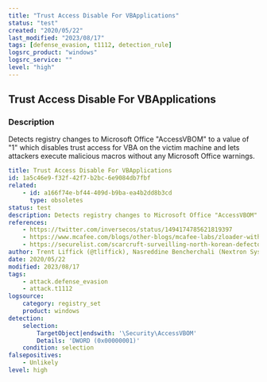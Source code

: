 ```yaml
---
title: "Trust Access Disable For VBApplications"
status: "test"
created: "2020/05/22"
last_modified: "2023/08/17"
tags: [defense_evasion, t1112, detection_rule]
logsrc_product: "windows"
logsrc_service: ""
level: "high"
---
```


## Trust Access Disable For VBApplications

### Description

Detects registry changes to Microsoft Office "AccessVBOM" to a value of "1" which disables trust access for VBA on the victim machine and lets attackers execute malicious macros without any Microsoft Office warnings.

```yml
title: Trust Access Disable For VBApplications
id: 1a5c46e9-f32f-42f7-b2bc-6e9084db7fbf
related:
    - id: a166f74e-bf44-409d-b9ba-ea4b2dd8b3cd
      type: obsoletes
status: test
description: Detects registry changes to Microsoft Office "AccessVBOM" to a value of "1" which disables trust access for VBA on the victim machine and lets attackers execute malicious macros without any Microsoft Office warnings.
references:
    - https://twitter.com/inversecos/status/1494174785621819397
    - https://www.mcafee.com/blogs/other-blogs/mcafee-labs/zloader-with-a-new-infection-technique/
    - https://securelist.com/scarcruft-surveilling-north-korean-defectors-and-human-rights-activists/105074/
author: Trent Liffick (@tliffick), Nasreddine Bencherchali (Nextron Systems)
date: 2020/05/22
modified: 2023/08/17
tags:
    - attack.defense_evasion
    - attack.t1112
logsource:
    category: registry_set
    product: windows
detection:
    selection:
        TargetObject|endswith: '\Security\AccessVBOM'
        Details: 'DWORD (0x00000001)'
    condition: selection
falsepositives:
    - Unlikely
level: high

```

